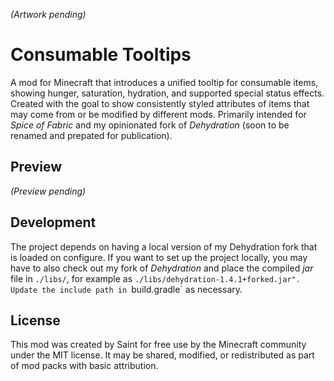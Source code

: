 *(Artwork pending)*

# Consumable Tooltips

A mod for Minecraft that introduces a unified tooltip for consumable items, showing hunger, saturation, hydration, and supported special status effects. Created with the goal to show consistently styled attributes of items that may come from or be modified by different mods. Primarily intended for *Spice of Fabric* and my opinionated fork of *Dehydration* (soon to be renamed and prepated for publication).

## Preview

*(Preview pending)*

## Development

The project depends on having a local version of my Dehydration fork that is loaded on configure. If you want to set up the project locally, you may have to also check out my fork of *Dehydration* and place the compiled *jar* file in `./libs/`, for example as `./libs/dehydration-1.4.1+forked.jar". Update the include path in `build.gradle` as necessary.

## License

This mod was created by Saint for free use by the Minecraft community under the MIT license. It may be shared, modified, or redistributed as part of mod packs with basic attribution.